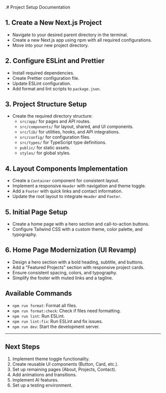 .# Project Setup Documentation

## 1. Create a New Next.js Project

- Navigate to your desired parent directory in the terminal.
- Create a new Next.js app using npm with all required configurations.
- Move into your new project directory.

## 2. Configure ESLint and Prettier

- Install required dependencies.
- Create Prettier configuration file.
- Update ESLint configuration.
- Add format and lint scripts to `package.json`.

## 3. Project Structure Setup

- Create the required directory structure:
  - `src/app/` for pages and API routes.
  - `src/components/` for layout, shared, and UI components.
  - `src/lib/` for utilities, hooks, and API integrations.
  - `src/config/` for configuration files.
  - `src/types/` for TypeScript type definitions.
  - `public/` for static assets.
  - `styles/` for global styles.

## 4. Layout Components Implementation

- Create a `Container` component for consistent layout.
- Implement a responsive `Header` with navigation and theme toggle.
- Add a `Footer` with quick links and contact information.
- Update the root layout to integrate `Header` and `Footer`.

## 5. Initial Page Setup

- Create a home page with a hero section and call-to-action buttons.
- Configure Tailwind CSS with a custom theme, color palette, and typography.

## 6. Home Page Modernization (UI Revamp)

- Design a hero section with a bold heading, subtitle, and buttons.
- Add a "Featured Projects" section with responsive project cards.
- Ensure consistent spacing, colors, and typography.
- Simplify the footer with muted links and a tagline.

## Available Commands

- `npm run format`: Format all files.
- `npm run format:check`: Check if files need formatting.
- `npm run lint`: Run ESLint.
- `npm run lint:fix`: Run ESLint and fix issues.
- `npm run dev`: Start the development server.

---

## Next Steps

1. Implement theme toggle functionality.
2. Create reusable UI components (Button, Card, etc.).
3. Set up remaining pages (About, Projects, Contact).
4. Add animations and transitions.
5. Implement AI features.
6. Set up a testing environment.
